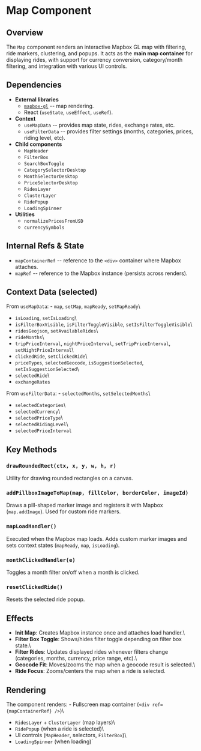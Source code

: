 # Map Component

## Overview

The `Map` component renders an interactive Mapbox GL map with filtering,
ride markers, clustering, and popups. It acts as the **main map
container** for displaying rides, with support for currency conversion,
category/month filtering, and integration with various UI controls.

## Dependencies

-   **External libraries**
    -   [`mapbox-gl`](https://docs.mapbox.com/mapbox-gl-js/) -- map
        rendering.
    -   React (`useState`, `useEffect`, `useRef`).
-   **Context**
    -   `useMapData` -- provides map state, rides, exchange rates, etc.
    -   `useFilterData` -- provides filter settings (months, categories,
        prices, riding level, etc).
-   **Child components**
    -   `MapHeader`
    -   `FilterBox`
    -   `SearchBoxToggle`
    -   `CategorySelectorDesktop`
    -   `MonthSelectorDesktop`
    -   `PriceSelectorDesktop`
    -   `RidesLayer`
    -   `ClusterLayer`
    -   `RidePopup`
    -   `LoadingSpinner`
-   **Utilities**
    -   `normalizePricesFromUSD`
    -   `currencySymbols`

## Internal Refs & State

-   `mapContainerRef` -- reference to the `<div>` container where Mapbox
    attaches.
-   `mapRef` -- reference to the Mapbox instance (persists across
    renders).

## Context Data (selected)

From `useMapData`: - `map`, `setMap`, `mapReady`, `setMapReady`\
- `isLoading`, `setIsLoading`\
- `isFilterBoxVisible`, `isFilterToggleVisible`,
`setIsFilterToggleVisible`\
- `ridesGeojson`, `setAvailableRides`\
- `rideMonths`\
- `tripPriceInterval`, `nightPriceInterval`, `setTripPriceInterval`,
`setNightPriceInterval`\
- `clickedRide`, `setClickedRide`\
- `priceTypes`, `selectedGeocode`, `isSuggestionSelected`,
`setIsSuggestionSelected`\
- `selectedRide`\
- `exchangeRates`

From `useFilterData`: - `selectedMonths`, `setSelectedMonths`\
- `selectedCategories`\
- `selectedCurrency`\
- `selectedPriceType`\
- `selectedRidingLevel`\
- `selectedPriceInterval`

## Key Methods

### `drawRoundedRect(ctx, x, y, w, h, r)`

Utility for drawing rounded rectangles on a canvas.

### `addPillboxImageToMap(map, fillColor, borderColor, imageId)`

Draws a pill-shaped marker image and registers it with Mapbox
(`map.addImage`). Used for custom ride markers.

### `mapLoadHandler()`

Executed when the Mapbox map loads. Adds custom marker images and sets
context states (`mapReady`, `map`, `isLoading`).

### `monthClickedHandler(e)`

Toggles a month filter on/off when a month is clicked.

### `resetClickedRide()`

Resets the selected ride popup.

## Effects

-   **Init Map**: Creates Mapbox instance once and attaches load
    handler.\
-   **Filter Box Toggle**: Shows/hides filter toggle depending on filter
    box state.\
-   **Filter Rides**: Updates displayed rides whenever filters change
    (categories, months, currency, price range, etc).\
-   **Geocode Fit**: Moves/zooms the map when a geocode result is
    selected.\
-   **Ride Focus**: Zooms/centers the map when a ride is selected.

## Rendering

The component renders: - Fullscreen map container
(`<div ref={mapContainerRef} />`)\
- `RidesLayer` + `ClusterLayer` (map layers)\
- `RidePopup` (when a ride is selected)\
- UI controls (`MapHeader`, selectors, `FilterBox`)\
- `LoadingSpinner` (when loading)\`

